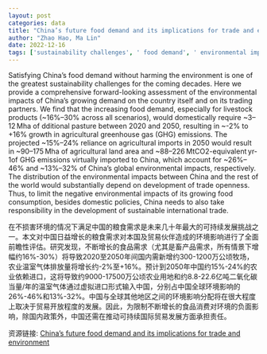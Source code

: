 ```yaml
---
layout: post
categories: data
title: "China’s future food demand and its implications for trade and environment"
author: "Zhao Hao, Ma Lin"
date: 2022-12-16
tags: ['sustainability challenges', ' food demand', ' environmental impacts', ' China', ' livestock products', ' pasture', ' agricultural greenhouse gas emissions', ' agricultural imports', ' agricultural land area', ' GHG emissions', ' trade openness', ' domestic policies', ' sustainable international trade']
---
```


Satisfying China’s food demand without harming the environment is one of the greatest sustainability challenges for the coming decades. Here we provide a comprehensive forward-looking assessment of the environmental impacts of China’s growing demand on the country itself and on its trading partners. We find that the increasing food demand, especially for livestock products (~16%–30% across all scenarios), would domestically require ~3–12 Mha of dditional pasture between 2020 and 2050, resulting in ~-2% to +16% growth in agricultural greenhouse gas (GHG) emissions. The projected ~15%–24% reliance on agricultural imports in 2050 would result in ~90–175 Mha of agricultural land area and ~88–226 MtCO2-equivalent yr-1of GHG emissions virtually imported to China, which account for ~26%–46% and ~13%–32% of China’s global environmental impacts, respectively. The distribution of the environmental impacts between China and the rest of the world would substantially depend on development of trade openness. Thus, to limit the negative environmental impacts of its growing food consumption, besides domestic policies, China needs to also take responsibility in the development of sustainable international trade.

在不损害环境的情况下满足中国的粮食需求是未来几十年最大的可持续发展挑战之一。本文对中国日益增长的粮食需求对本国及贸易伙伴造成的环境影响进行了全面前瞻性评估。研究发现，不断增长的食品需求（尤其是畜产品需求，所有情景下增幅约16%-30%）将导致2020至2050年间国内需新增约300-1200万公顷牧场，农业温室气体排放量将增长约-2%至+16%。预计到2050年中国约15%-24%的农业依赖进口，这将导致约9000-17500万公顷农业用地和约8.8-22.6亿吨二氧化碳当量/年的温室气体通过虚拟进口形式输入中国，分别占中国全球环境影响的26%-46%和13%-32%。中国与全球其他地区之间的环境影响分配将在很大程度上取决于贸易开放程度的发展。因此，为限制不断增长的食品消费对环境的负面影响，除国内政策外，中国还需在推动可持续国际贸易发展方面承担责任。

资源链接: [China’s future food demand and its implications for trade and environment](https://doi.org/10.57760/sciencedb.06703)
